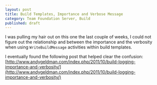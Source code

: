 ```yaml
---
layout: post
title: Build Templates, Importance and Verbose Message  
category: Team Foundation Server, Build
published: draft
---
```


I was pulling my hair out on this one the last couple of weeks, I could not figure out the relationship and between the importance and the verbosity when using `WriteBuildMessage` activities within build templates.

I eventually found the following post that helped clear the confusion:
[http://www.andygeldman.com/index.php/2011/10/build-logging-importance-and-verbosity/](http://www.andygeldman.com/index.php/2011/10/build-logging-importance-and-verbosity/)


